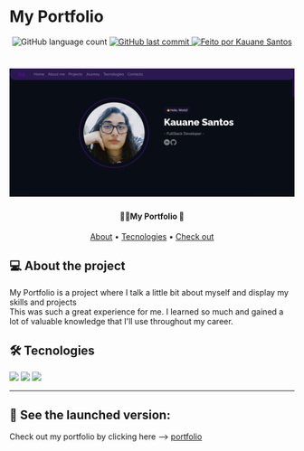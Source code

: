 # My Portfolio
<p align="center">
  <img alt="GitHub language count" src="https://img.shields.io/github/languages/count/Kauanedev/portfolio?color=%2304D361">
  
  <a href="https://github.com/Kauanedev/din-din-project/commits/main">
    <img alt="GitHub last commit" src="https://img.shields.io/github/last-commit/Kauanedev/portfolio">
  </a>

   <a href="https://github.com/Kauanedev/">
    <img alt="Feito por Kauane Santos" src="https://img.shields.io/badge/feito-por%20Kauanedev-7818d8">
   </a>
</p>

<h1 align="center">
    <img alt="Home Page" title="#Home Page" src="/src/Assets/homePage.png"/>
</h1>

<h4 align="center"> 
👩‍💻My Portfolio 📖
</h4>

<p align="center">
 <a href="#about">About</a> •
   <a href="#tecnologies">Tecnologies</a> •
 <a href="#see">Check out</a> 
</p>

## 💻 About the project
<p id='about'>
  My Portfolio is a project where I talk a little bit about myself and display my skills and projects <br/>
  This was such a great experience for me. I learned so much and gained a lot of valuable knowledge that I'll use throughout my career.
</p>

  
## 🛠 Tecnologies
<p id='tecnologies>
For this project I used :	
</p>

<img src='https://img.shields.io/badge/React-20232A?style=for-the-badge&logo=react&logoColor=61DAFB'>
<img src = "https://img.shields.io/badge/JavaScript-323330?style=for-the-badge&logo=javascript&logoColor=F7DF1E"/>	
<img src='https://img.shields.io/badge/CSS3-1572B6?style=for-the-badge&logo=css3&logoColor=white'>
<img src= "https://img.shields.io/badge/HTML5-E34F26?style=for-the-badge&logo=html5&logoColor=white"/>

<hr>

## 👀 See the launched version:
<p id='see'>
  Check out my portfolio by clicking here --> <a href='https://kauane-santos.netlify.app/' target='_blank' rel="noreferrer">portfolio</a>
</p>
